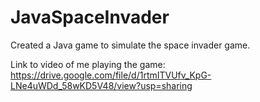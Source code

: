 # JavaSpaceInvader
Created a Java game to simulate the space invader game. 

Link to video of me playing the game: https://drive.google.com/file/d/1rtmITVUfv_KpG-LNe4uWDd_58wKD5V48/view?usp=sharing